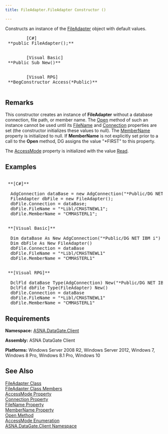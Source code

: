```yaml
---
title: FileAdapter.FileAdapter Constructor ()

---
```


Constructs an instance of the [FileAdapter](file-adapter-class.html) object with default values.
<pre class="syntax">
        <span class="lang">[C#]</span>
 **public FileAdapter();** 
      </pre>
<pre class="syntax">
        <span class="lang">[Visual Basic] </span>
 **Public Sub New()** 
      </pre>
<pre class="syntax">
        <span class="lang">[Visual RPG]</span>
 **BegConstructor Access(*Public)** 
      </pre>

## Remarks

This constructor creates an instance of **FileAdapter** without a database connection, file path, or member name. The [ Open](file-adapter-class-open-method.html) method of such an instance cannot be used until its [ FileName](file-adapter-class-file-name-property.html) and [Connection](file-adapter-class-connection-property.html) properties are set (the constructor initializes these values to null). The [ MemberName](file-adapter-class-member-name-property.html) property is initialized to null. If **MemberName** is not explicitly set prior to a call to the **Open** method, DG assigns the value "*FIRST" to this property.

The [AccessMode](file-adapter-class-access-mode-property.html) property is initialized with the value [Read](access-mode-enumeration.html). 
## Examples

<pre class="OH_CodeSnippetContainerCode">
        <span class="lang">
 **[C#]** 
        </span>
  AdgConnection dataBase = new AdgConnection("*Public/DG NET IBM i");
  FileAdapter dbFile = new FileAdapter();
  dbFile.Connection = dataBase;
  dbFile.FileName = "*Libl/CMASTNEWL1";
  dbFile.MemberName = "CMMASTERL1";</pre>
<pre class="OH_CodeSnippetContainerCode">
        <span class="lang">
 **[Visual Basic]** 
        </span>
  Dim dataBase As New AdgConnection("*Public/DG NET IBM i")
  Dim dbFile As New FileAdapter()
  dbFile.Connection = dataBase
  dbFile.FileName = "*Libl/CMASTNEWL1"
  dbFile.MemberName = "CMMASTERL1"</pre>
<pre class="OH_CodeSnippetContainerCode">
        <span class="lang">
 **[Visual RPG]** 
        </span>
  DclFld dataBase Type(AdgConnection) New("*Public/DG NET IBM i")
  DclFld dbFile Type(FileAdapter) New()
  dbFile.Connection = dataBase
  dbFile.FileName = "*Libl/CMASTNEWL1"
  dbFile.MemberName = "CMMASTERL1"</pre>

## Requirements

**Namespace:** [ASNA.DataGate.Client](datagate-client-namespace.html) 

**Assembly:** ASNA DataGate Client

**Platforms:** Windows Server 2008 R2, Windows Server 2012, Windows 7, Windows 8 Pro, Windows 8.1 Pro, Windows 10
## See Also

[FileAdapter Class](file-adapter-class.html) <br /> [FileAdapter Class Members](file-adapter-members.html) <br /> [AccessMode Property](file-adapter-class-access-mode-property.html) <br /> [Connection Property](file-adapter-class-connection-property.html) <br /> [FileName Property](file-adapter-class-file-name-property.html) <br /> [MemberName Property](file-adapter-class-member-name-property.html) <br /> [Open Method](file-adapter-class-open-method.html) <br /> [AccessMode Enumeration](access-mode-enumeration.html) <br /> [ASNA.DataGate.Client Namespace](datagate-client-namespace.html) 
